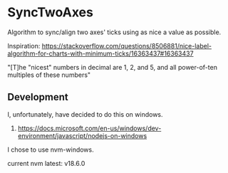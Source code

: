 # SyncTwoAxes
Algorithm to sync/align two axes' ticks using as nice a value as possible.

Inspiration: https://stackoverflow.com/questions/8506881/nice-label-algorithm-for-charts-with-minimum-ticks/16363437#16363437

"[T]he "nicest" numbers in decimal are 1, 2, and 5, and all power-of-ten multiples of these numbers"

## Development

I, unfortunately, have decided to do this on windows.

1. https://docs.microsoft.com/en-us/windows/dev-environment/javascript/nodejs-on-windows
  
  I chose to use nvm-windows.

  current nvm latest: v18.6.0